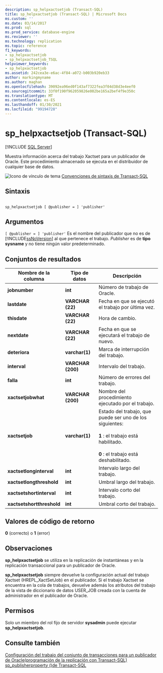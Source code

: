 ```yaml
---
description: sp_helpxactsetjob (Transact-SQL)
title: sp_helpxactsetjob (Transact-SQL) | Microsoft Docs
ms.custom: ''
ms.date: 03/14/2017
ms.prod: sql
ms.prod_service: database-engine
ms.reviewer: ''
ms.technology: replication
ms.topic: reference
f1_keywords:
- sp_helpxactsetjob
- sp_helpxactsetjob_TSQL
helpviewer_keywords:
- sp_helpxactsetjob
ms.assetid: 242cea3e-e6ac-4f84-a072-b003b920eb33
author: markingmyname
ms.author: maghan
ms.openlocfilehash: 39092ea96ed0f143af7322fea3f04d38d3e4eef0
ms.sourcegitcommit: 33f0f190f962059826e002be165a2bef4f9e350c
ms.translationtype: MT
ms.contentlocale: es-ES
ms.lasthandoff: 01/30/2021
ms.locfileid: "99194728"
---
```

# <a name="sp_helpxactsetjob-transact-sql"></a>sp_helpxactsetjob (Transact-SQL)
[!INCLUDE [SQL Server](../../includes/applies-to-version/sqlserver.md)]

  Muestra información acerca del trabajo Xactset para un publicador de Oracle. Este procedimiento almacenado se ejecuta en el distribuidor de cualquier base de datos.  
  
 ![Icono de vínculo de tema](../../database-engine/configure-windows/media/topic-link.gif "Icono de vínculo de tema") [Convenciones de sintaxis de Transact-SQL](../../t-sql/language-elements/transact-sql-syntax-conventions-transact-sql.md)  
  
## <a name="syntax"></a>Sintaxis  
  
```  
  
sp_helpxactsetjob [ @publisher = ] 'publisher'   
```  
  
## <a name="arguments"></a>Argumentos  
`[ @publisher = ] 'publisher'` Es el nombre del publicador que no es de [!INCLUDE[ssNoVersion](../../includes/ssnoversion-md.md)] al que pertenece el trabajo. *Publisher* es de **tipo sysname** y no tiene ningún valor predeterminado.  
  
## <a name="result-sets"></a>Conjuntos de resultados  
  
|Nombre de la columna|Tipo de datos|Descripción|  
|-----------------|---------------|-----------------|  
|**jobnumber**|**int**|Número de trabajo de Oracle.|  
|**lastdate**|**VARCHAR (22)**|Fecha en que se ejecutó el trabajo por última vez.|  
|**thisdate**|**VARCHAR (22)**|Hora de cambio.|  
|**nextdate**|**VARCHAR (22)**|Fecha en que se ejecutará el trabajo de nuevo.|  
|**deteriora**|**varchar(1)**|Marca de interrupción del trabajo.|  
|**interval**|**VARCHAR (200)**|Intervalo del trabajo.|  
|**falla**|**int**|Número de errores del trabajo.|  
|**xactsetjobwhat**|**VARCHAR (200)**|Nombre del procedimiento ejecutado por el trabajo.|  
|**xactsetjob**|**varchar(1)**|Estado del trabajo, que puede ser uno de los siguientes:<br /><br /> **1** : el trabajo está habilitado.<br /><br /> **0** : el trabajo está deshabilitado.|  
|**xactsetlonginterval**|**int**|Intervalo largo del trabajo.|  
|**xactsetlongthreshold**|**int**|Umbral largo del trabajo.|  
|**xactsetshortinterval**|**int**|Intervalo corto del trabajo.|  
|**xactsetshortthreshold**|**int**|Umbral corto del trabajo.|  
  
## <a name="return-code-values"></a>Valores de código de retorno  
 **0** (correcto) o **1** (error)  
  
## <a name="remarks"></a>Observaciones  
 **sp_helpxactsetjob** se utiliza en la replicación de instantáneas y en la replicación transaccional para un publicador de Oracle.  
  
 **sp_helpxactsetjob** siempre devuelve la configuración actual del trabajo Xactset (HREPL_XactSetJob) en el publicador. Si el trabajo Xactset se encuentra en la cola de trabajos, devuelve además los atributos del trabajo de la vista de diccionario de datos USER_JOB creada con la cuenta de administrador en el publicador de Oracle.  
  
## <a name="permissions"></a>Permisos  
 Solo un miembro del rol fijo de servidor **sysadmin** puede ejecutar **sp_helpxactsetjob**.  
  
## <a name="see-also"></a>Consulte también  
 [Configuración del trabajo del conjunto de transacciones para un publicador de Oracle&#40;programación de la replicación con Transact-SQL&#41;](../../relational-databases/replication/administration/configure-the-transaction-set-job-for-an-oracle-publisher.md)   
 [sp_publisherproperty &#40;&#41;de Transact-SQL ](../../relational-databases/system-stored-procedures/sp-publisherproperty-transact-sql.md)  
  
  
